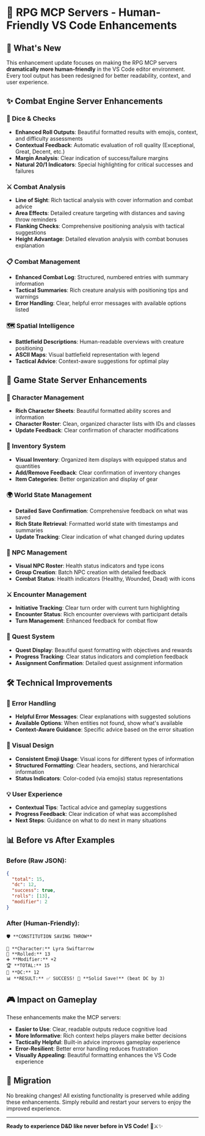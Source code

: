 # 🎉 RPG MCP Servers - Human-Friendly VS Code Enhancements

## 🚀 What's New

This enhancement update focuses on making the RPG MCP servers **dramatically more human-friendly** in the VS Code editor environment. Every tool output has been redesigned for better readability, context, and user experience.

## ✨ Combat Engine Server Enhancements

### 🎲 Dice & Checks
- **Enhanced Roll Outputs**: Beautiful formatted results with emojis, context, and difficulty assessments
- **Contextual Feedback**: Automatic evaluation of roll quality (Exceptional, Great, Decent, etc.)
- **Margin Analysis**: Clear indication of success/failure margins
- **Natural 20/1 Indicators**: Special highlighting for critical successes and failures

### ⚔️ Combat Analysis
- **Line of Sight**: Rich tactical analysis with cover information and combat advice
- **Area Effects**: Detailed creature targeting with distances and saving throw reminders
- **Flanking Checks**: Comprehensive positioning analysis with tactical suggestions
- **Height Advantage**: Detailed elevation analysis with combat bonuses explanation

### 📋 Combat Management
- **Enhanced Combat Log**: Structured, numbered entries with summary information
- **Tactical Summaries**: Rich creature analysis with positioning tips and warnings
- **Error Handling**: Clear, helpful error messages with available options listed

### 🗺️ Spatial Intelligence
- **Battlefield Descriptions**: Human-readable overviews with creature positioning
- **ASCII Maps**: Visual battlefield representation with legend
- **Tactical Advice**: Context-aware suggestions for optimal play

## 🏰 Game State Server Enhancements

### 👤 Character Management
- **Rich Character Sheets**: Beautiful formatted ability scores and information
- **Character Roster**: Clean, organized character lists with IDs and classes
- **Update Feedback**: Clear confirmation of character modifications

### 🎒 Inventory System
- **Visual Inventory**: Organized item displays with equipped status and quantities
- **Add/Remove Feedback**: Clear confirmation of inventory changes
- **Item Categories**: Better organization and display of gear

### 🌍 World State Management
- **Detailed Save Confirmation**: Comprehensive feedback on what was saved
- **Rich State Retrieval**: Formatted world state with timestamps and summaries
- **Update Tracking**: Clear indication of what changed during updates

### 👹 NPC Management
- **Visual NPC Roster**: Health status indicators and type icons
- **Group Creation**: Batch NPC creation with detailed feedback
- **Combat Status**: Health indicators (Healthy, Wounded, Dead) with icons

### ⚔️ Encounter Management
- **Initiative Tracking**: Clear turn order with current turn highlighting
- **Encounter Status**: Rich encounter overviews with participant details
- **Turn Management**: Enhanced feedback for combat flow

### 🎯 Quest System
- **Quest Display**: Beautiful quest formatting with objectives and rewards
- **Progress Tracking**: Clear status indicators and completion feedback
- **Assignment Confirmation**: Detailed quest assignment information

## 🛠️ Technical Improvements

### 🔧 Error Handling
- **Helpful Error Messages**: Clear explanations with suggested solutions
- **Available Options**: When entities not found, show what's available
- **Context-Aware Guidance**: Specific advice based on the error situation

### 🎨 Visual Design
- **Consistent Emoji Usage**: Visual icons for different types of information
- **Structured Formatting**: Clear headers, sections, and hierarchical information
- **Status Indicators**: Color-coded (via emojis) status representations

### 💡 User Experience
- **Contextual Tips**: Tactical advice and gameplay suggestions
- **Progress Feedback**: Clear indication of what was accomplished
- **Next Steps**: Guidance on what to do next in many situations

## 📊 Before vs After Examples

### Before (Raw JSON):
```json
{
  "total": 15,
  "dc": 12,
  "success": true,
  "rolls": [13],
  "modifier": 2
}
```

### After (Human-Friendly):
```
🛡️ **CONSTITUTION SAVING THROW**

👤 **Character:** Lyra Swiftarrow
🎲 **Rolled:** 13
➕ **Modifier:** +2
🏆 **TOTAL:** 15
🎯 **DC:** 12
📊 **RESULT:** ✅ SUCCESS! 🎉 **Solid Save!** (beat DC by 3)
```

## 🎮 Impact on Gameplay

These enhancements make the MCP servers:
- **Easier to Use**: Clear, readable outputs reduce cognitive load
- **More Informative**: Rich context helps players make better decisions
- **Tactically Helpful**: Built-in advice improves gameplay experience
- **Error-Resilient**: Better error handling reduces frustration
- **Visually Appealing**: Beautiful formatting enhances the VS Code experience

## 🔄 Migration

No breaking changes! All existing functionality is preserved while adding these enhancements. Simply rebuild and restart your servers to enjoy the improved experience.

---

**Ready to experience D&D like never before in VS Code!** 🎲⚔️✨